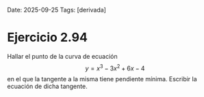 Date: 2025-09-25
Tags: [derivada]

# Ejercicio 2.94

 
Hallar el punto de la curva de ecuación
$$
y = x^3 - 3 x^2 + 6 x - 4
$$
en el que la tangente a la misma tiene pendiente mínima. Escribir la ecuación de dicha tangente.
